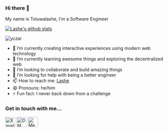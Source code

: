 ### Hi there 👋

<!--
**lashe/lashe** is a ✨ _special_ ✨ repository because its `README.md` (this file) appears on your GitHub profile.

Here are some ideas to get you started:

- 🔭 I’m currently working on ...
- 🌱 I’m currently learning ...
- 👯 I’m looking to collaborate on ...
- 🤔 I’m looking for help with ...
- 💬 Ask me about ...
- 📫 How to reach me: ...
- 😄 Pronouns: ...
- ⚡ Fun fact: ...
-->


My name is Toluwalashe, I'm a Software Engineer

[![Lashe's github stats](https://github-readme-stats.vercel.app/api?username=lashe&show_icons=true&theme=dark&count_private=true)](https://github.com/lashe)<p><img align="center" src="https://github-readme-streak-stats.herokuapp.com/?user=lashe" alt="yczar" /></p>

- 🔭 I’m currently creating interactive experiences using modern web technology
- 🌱 I’m currently learning awesome things and exploring the decentralized web
- 👯 I’m looking to collaborate and build amazing things
- 🤔 I’m looking for help with being a better engineer
- 📫 How to reach me: [Lashe](https://twitter.com/toluwa_lashe)
- 😄 Pronouns: he/him
- ⚡ Fun fact: I never back down from a challenge

### Get in touch with me...

[<img src='https://cdn-icons-png.flaticon.com/512/281/281786.png' width='32' title='Email Me!'>](tee1alive@gmail.com)
[<img src='https://cdn-icons-png.flaticon.com/512/733/733579.png' width='32' title='DM Me!'>](https://twitter.com/toluwa_lashe)
[<img src='https://cdn-icons-png.flaticon.com/512/174/174857.png' width='32' title='Message Me!'>](https://www.linkedin.com/in/toluwalase-dada-11080177/)
